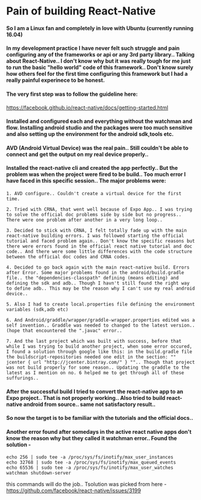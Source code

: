 # Pain of building React-Native

#### So I am a Linux fan and completely in love with Ubuntu (currently running 16.04)

#### In my development practice I have never felt such struggle and pain configuring any of the frameworks or api or any 3rd party library.. Talking about React-Native.. I don't know why but it was really tough for me just to run the basic "hello world" code of this framework.. Don't know surely how others feel for the first time configuring this framework but I had a really painful experinece to be honest.

#### The very first step was to follow the guideline here:
https://facebook.github.io/react-native/docs/getting-started.html

#### Installed and configured each and everything without the watchman and flow. Installing android studio and the packages were too much sensitive and also setting up the environment for the android sdk,tools etc.
 
#### AVD (Android Virtual Device) was the real pain.. Still couldn't be able to connect and get the output on my real device properly..

#### Installed the react-native cli and created the app perfectly.. But the problem was when the project were fired to be build.. Too much error I have faced in this specific session.. The major problems were:

	1. AVD configure.. Couldn't create a virtual device for the first time.

	2. Tried with CRNA, that went well because of Expo App.. I was trying to solve the official doc problems side by side but no progress.. There were one problem after another in a very long loop..

	3. Decided to stick with CRNA, I felt totally fade up with the main react-native building errors. I was followed starting the official tutorial and faced problem again.. Don't know the specific reasons but there were errors found in the official react native tutorial and doc code.. And there were some little differences with the code structure between the official doc codes and CRNA codes.

	4. Decided to go back again with the main react-native build. Errors after Error. Some major problems found in the android/build.gradle file.. the "dependencies-classpath" defining (means editing) and defining the sdk and adb.. Though I havn't still found the right way to define adb.. This may be the reason why I can't use my real android device..

	5. Also I had to create local.properties file defining the environment variables (sdk,adb etc)

	6. And Android/graddle/wrapper/graddle-wrapper.properties edited was a self invention.. Graddle was needed to changed to the latest version.. (hope that encountered the ".javac" error..

	7. And the last project which was built with success, before that while I was trying to build another project, when some error occured, I found a solution through google like this: in the build.gradle file the buildscript-repositories needed one edit in the section: "" jcenter { url "http://jcenter.bintray.com/" } "".. Though that project was not build properly for some reason.. Updating the graddle to the latest as I mention on no. 6 helped me to get through all of these suffurings..

#### After the successful build I tried to convert the react-native app to an Expo project.. That is not properly working.. Also tried to build react-native android from source.. same not satisfactory result..

#### So now the target is to be familiar with the tutorials and the official docs..

#### Another error found after somedays in the active react native apps don't know the reason why but they called it watchman error.. Found the solution -

	echo 256 | sudo tee -a /proc/sys/fs/inotify/max_user_instances
	echo 32768 | sudo tee -a /proc/sys/fs/inotify/max_queued_events
	echo 65536 | sudo tee -a /proc/sys/fs/inotify/max_user_watches
	watchman shutdown-server
	
this commands will do the job.. Tsolution was picked from here - https://github.com/facebook/react-native/issues/3199


